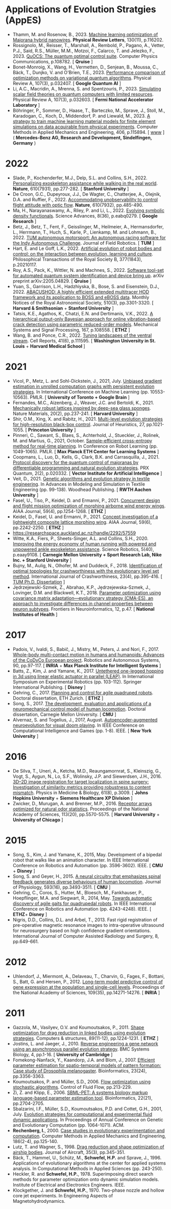 # Applications of Evolution Stratgies (AppES)

* Thamm, M. and Rosenow, B., 2023. [Machine learning optimization of Majorana hybrid nanowires](https://journals.aps.org/prl/abstract/10.1103/PhysRevLett.130.116202). **Physical Review Letters**, 130(11), p.116202.
* Rossignolo, M., Reisser, T., Marshall, A., Rembold, P., Pagano, A., Vetter, P.J., Said, R.S., Müller, M.M., Motzoi, F., Calarco, T. and Jelezko, F., 2023. [QuOCS: The quantum optimal control suite](https://www.sciencedirect.com/science/article/abs/pii/S0010465523001273). Computer Physics Communications, p.108782. [ **Qruise** ]
* Bonet-Monroig, X., Wang, H., Vermetten, D., Senjean, B., Moussa, C., Bäck, T., Dunjko, V. and O'Brien, T.E., 2023. [Performance comparison of optimization methods on variational quantum algorithms](https://journals.aps.org/pra/abstract/10.1103/PhysRevA.107.032407). Physical Review A, 107(3), p.032407. [ **Google Quantum AI** ]
* Li, A.C., Macridin, A., Mrenna, S. and Spentzouris, P., 2023. [Simulating scalar field theories on quantum computers with limited resources](https://journals.aps.org/pra/abstract/10.1103/PhysRevA.107.032603). Physical Review A, 107(3), p.032603. [ **Fermi National Accelerator Laboratory** ]
* Böhringer, P., Sommer, D., Haase, T., Barteczko, M., Sprave, J., Stoll, M., Karadogan, C., Koch, D., Middendorf, P. and Liewald, M., 2023. [A strategy to train machine learning material models for finite element simulations on data acquirable from physical experiments](https://www.sciencedirect.com/science/article/abs/pii/S0045782523000178). Computer Methods in Applied Mechanics and Engineering, 406, p.115894. [ [www](https://www.sciencedirect.com/science/article/abs/pii/S0045782523000178) ] ( **Mercedes-Benz AG, Research and Development, Sindelfingen, Germany** )
# 2022
* Slade, P., Kochenderfer, M.J., Delp, S.L. and Collins, S.H., 2022. [Personalizing exoskeleton assistance while walking in the real world](https://www.nature.com/articles/s41586-022-05191-1). **Nature**, 610(7931), pp.277-282. [ **Stanford University** ]
* De Croon, G.C., Dupeyroux, J.J., De Wagter, C., Chatterjee, A., Olejnik, D.A. and Ruffier, F., 2022. [Accommodating unobservability to control flight attitude with optic flow](https://www.nature.com/articles/s41586-022-05182-2). **Nature**, 610(7932), pp.485-490.
* Ma, H., Narayanaswamy, A., Riley, P. and Li, L., 2022. [Evolving symbolic density functionals](https://www.science.org/doi/full/10.1126/sciadv.abq0279). Science Advances, 8(36), p.eabq0279. [ **Google Research** ]
* Betz, J., Betz, T., Fent, F., Geisslinger, M., Heilmeier, A., Hermansdorfer, L., Herrmann, T., Huch, S., Karle, P., Lienkamp, M. and Lohmann, B., 2022. [TUM autonomous motorsport: An autonomous racing software for the Indy Autonomous Challenge](https://onlinelibrary.wiley.com/doi/full/10.1002/rob.22153). Journal of Field Robotics. [ **TUM** ]
* Hart, E. and Le Goff, L.K., 2022. [Artificial evolution of robot bodies and control: on the interaction between evolution, learning and culture](https://royalsocietypublishing.org/doi/full/10.1098/rstb.2021.0117). Philosophical Transactions of the Royal Society B, 377(1843), p.20210117.
* Roy, A.S., Pack, K., Wittler, N. and Machnes, S., 2022. [Software tool-set for automated quantum system identification and device bring up](https://arxiv.org/pdf/2205.04829.pdf). arXiv preprint arXiv:2205.04829. [ **Qruise** ]
* Yuan, S., Garrison, L.H., Hadzhiyska, B., Bose, S. and Eisenstein, D.J., 2022. [ABACUSHOD: A highly efficient extended multitracer HOD framework and its application to BOSS and eBOSS data](https://academic.oup.com/mnras/article/510/3/3301/6446006). Monthly Notices of the Royal Astronomical Society, 510(3), pp.3301-3320. [ **Harvard & Smithsonian** + **Stanford University** ]
* Tatsis, K.E., Agathos, K., Chatzi, E.N. and Dertimanis, V.K., 2022. [A hierarchical output-only Bayesian approach for online vibration-based crack detection using parametric reduced-order models](https://www.sciencedirect.com/science/article/pii/S0888327021008967). Mechanical Systems and Signal Processing, 167, p.108558. [ **ETHZ** ]
* Wang, B. and Ponce, C.R., 2022. [Tuning landscapes of the ventral stream](https://www.sciencedirect.com/science/article/pii/S2211124722014607). Cell Reports, 41(6), p.111595. [ **Washington University in St. Louis** + **Harvard Medical School** ]
# 2021
* Vicol, P., Metz, L. and Sohl-Dickstein, J., 2021, July. [Unbiased gradient estimation in unrolled computation graphs with persistent evolution strategies](). In International Conference on Machine Learning (pp. 10553-10563). PMLR. [ **University of Toronto + Google Brain** ]
* Fernandes, M.C., Aizenberg, J., Weaver, J.C. and Bertoldi, K., 2021. [Mechanically robust lattices inspired by deep-sea glass sponges](https://www.nature.com/articles/s41563-020-0798-1). Nature Materials, 20(2), pp.237-241. [ **Harvard University** ]
* Shir, O.M., Xing, X. and Rabitz, H., 2021. [Multi-level evolution strategies for high-resolution black-box control](https://link.springer.com/article/10.1007/s10732-021-09483-z). Journal of Heuristics, 27, pp.1021-1055. [ **Princeton University** ]
* Pinneri, C., Sawant, S., Blaes, S., Achterhold, J., Stueckler, J., Rolinek, M. and Martius, G., 2021, October. [Sample-efficient cross-entropy method for real-time planning](https://proceedings.mlr.press/v155/pinneri21a/pinneri21a.pdf). In Conference on Robot Learning (pp. 1049-1065). PMLR. [ **Max Planck ETH Center for Learning Systems** ]
* Coopmans, L., Luo, D., Kells, G., Clark, B.K. and Carrasquilla, J., 2021. [Protocol discovery for the quantum control of majoranas by differentiable programming and natural evolution strategies](https://journals.aps.org/prxquantum/abstract/10.1103/PRXQuantum.2.020332). PRX Quantum, 2(2), p.020332. [ **Vector Institute for Artificial Intelligence** ]
* Veit, D., 2021. [Genetic algorithms and evolution strategy in textile engineering](https://www.sciencedirect.com/science/article/abs/pii/B9780128229774000121). In Advances in Modeling and Simulation in Textile Engineering (pp. 99-138). Woodhead Publishing. [ **RWTH Aachen University** ]
* Fasel, U., Tiso, P., Keidel, D. and Ermanni, P., 2021. [Concurrent design and flight mission optimization of morphing airborne wind energy wings](https://arc.aiaa.org/doi/10.2514/1.J059621). AIAA Journal, 59(4), pp.1254-1268. [ **ETHZ** ]
* Keidel, D., Fasel, U. and Ermanni, P., 2021. [Concept investigation of a lightweight composite lattice morphing wing](https://arc.aiaa.org/doi/10.2514/1.J059579). AIAA Journal, 59(6), pp.2242-2250. [ **ETHZ** ]
* https://researchspace.auckland.ac.nz/handle/2292/57559
* Witte, K.A., Fiers, P., Sheets-Singer, A.L. and Collins, S.H., 2020. [Improving the energy economy of human running with powered and unpowered ankle exoskeleton assistance](https://www.science.org/doi/abs/10.1126/scirobotics.aay9108). Science Robotics, 5(40), p.eaay9108. [ **Carnegie Mellon University + Sport Research Lab, Nike Inc. + Stanford University** ]
* Bujny, M., Aulig, N., Olhofer, M. and Duddeck, F., 2018. [Identification of optimal topologies for crashworthiness with the evolutionary level set method](https://www.tandfonline.com/doi/abs/10.1080/13588265.2017.1331493). International Journal of Crashworthiness, 23(4), pp.395-416. [ [TUM Ph.D. Dissertation](https://mediatum.ub.tum.de/doc/1540709/document.pdf) ]
* Jȩdrzejewski-Szmek, Z., Abrahao, K.P., Jȩdrzejewska-Szmek, J., Lovinger, D.M. and Blackwell, K.T., 2018. [Parameter optimization using covariance matrix adaptation—evolutionary strategy (CMA-ES), an approach to investigate differences in channel properties between neuron subtypes](https://www.frontiersin.org/articles/10.3389/fninf.2018.00047/full). Frontiers in Neuroinformatics, 12, p.47. [ **National Institutes of Health** ]
# 2017
* Padois, V., Ivaldi, S., Babič, J., Mistry, M., Peters, J. and Nori, F., 2017. [Whole-body multi-contact motion in humans and humanoids: Advances of the CoDyCo European project](https://www.sciencedirect.com/science/article/pii/S0921889016304845). Robotics and Autonomous Systems, 90, pp.97-117. [ **INRIA** + **Max Planck Institute for Intelligent Systems** ]
* Batts, Z., Kim, J. and Yamane, K., 2017. [Untethered one-legged hopping in 3d using linear elastic actuator in parallel (LEAP)](https://link.springer.com/chapter/10.1007/978-3-319-50115-4_10). In International Symposium on Experimental Robotics (pp. 103-112). Springer International Publishing. [ **Disney** ]
* Gehring, C., 2017. [Planning and control for agile quadruped robots](https://www.research-collection.ethz.ch/bitstream/handle/20.500.11850/130811/eth-50880-02.pdf). Doctoral dissertation, ETH Zurich. [ **ETHZ** ]
* Song, S., 2017. [The development, evaluation and applications of a neuromechanical control model of human locomotion](https://kilthub.cmu.edu/articles/thesis/The_Development_Evaluation_and_Applications_of_a_Neuromechanical_Control_Model_of_Human_Locomotion/6723530/1/files/12258392.pdf). Doctoral dissertation, Carnegie Mellon University. [ **CMU** ]
* Alvernaz, S. and Togelius, J., 2017, August. [Autoencoder-augmented neuroevolution for visual doom playing](https://ieeexplore.ieee.org/abstract/document/8080408). In IEEE Conference on Computational Intelligence and Games (pp. 1-8). IEEE. [ **New York University** ]
# 2016
* De Silva, T., Uneri, A., Ketcha, M.D., Reaungamornrat, S., Kleinszig, G., Vogt, S., Aygun, N., Lo, S.F., Wolinsky, J.P. and Siewerdsen, J.H., 2016. [3D–2D image registration for target localization in spine surgery: Investigation of similarity metrics providing robustness to content mismatch](https://iopscience.iop.org/article/10.1088/0031-9155/61/8/3009). Physics in Medicine & Biology, 61(8), p.3009. [ **Johns Hopkins University** + **Siemens Healthcare XP Division** ]
* Zwicker, D., Murugan, A. and Brenner, M.P., 2016. [Receptor arrays optimized for natural odor statistics](https://www.pnas.org/doi/abs/10.1073/pnas.1600357113). Proceedings of the National Academy of Sciences, 113(20), pp.5570-5575. [ **Harvard University** + **University of Chicago** ]
# 2015
* Song, S., Kim, J. and Yamane, K., 2015, May. Development of a bipedal robot that walks like an animation character. In IEEE International Conference on Robotics and Automation (pp. 3596-3602). IEEE. [ **CMU** + **Disney** ]
* Song, S. and Geyer, H., 2015. [A neural circuitry that emphasizes spinal feedback generates diverse behaviours of human locomotion](https://physoc.onlinelibrary.wiley.com/doi/full/10.1113/JP270228). Journal of Physiology, 593(16), pp.3493-3511. [ **CMU** ]
* Gehring, C., Coros, S., Hutter, M., Bloesch, M., Fankhauser, P., Hoepflinger, M.A. and Siegwart, R., 2014, May. [Towards automatic discovery of agile gaits for quadrupedal robots](https://ieeexplore.ieee.org/abstract/document/6907476). In IEEE International Conference on Robotics and Automation (pp. 4243-4248). IEEE. [ **ETHZ**+ **Disney** ]
* Nigris, D.D., Collins, D.L. and Arbel, T., 2013. Fast rigid registration of pre-operative magnetic resonance images to intra-operative ultrasound for neurosurgery based on high confidence gradient orientations. International Journal of Computer Assisted Radiology and Surgery, 8, pp.649-661.
# 2012
* Uhlendorf, J., Miermont, A., Delaveau, T., Charvin, G., Fages, F., Bottani, S., Batt, G. and Hersen, P., 2012. [Long-term model predictive control of gene expression at the population and single-cell levels](https://www.pnas.org/doi/abs/10.1073/pnas.1206810109). Proceedings of the National Academy of Sciences, 109(35), pp.14271-14276. [ **INRIA** ]
# 2011
* Gazzola, M., Vasilyev, O.V. and Koumoutsakos, P., 2011. [Shape optimization for drag reduction in linked bodies using evolution strategies](https://www.sciencedirect.com/science/article/abs/pii/S0045794910002154). Computers & structures, 89(11-12), pp.1224-1231. [ **ETHZ** ]
* Jostins, L. and Jaeger, J., 2010. [Reverse engineering a gene network using an asynchronous parallel evolution strategy](https://link.springer.com/article/10.1186/1752-0509-4-17). BMC Systems Biology, 4, pp.1-16. [ **University of Cambridge** ]
* Fomekong-Nanfack, Y., Kaandorp, J.A. and Blom, J., 2007. [Efficient parameter estimation for spatio-temporal models of pattern formation: Case study of Drosophila melanogaster](https://academic.oup.com/bioinformatics/article/23/24/3356/262640). Bioinformatics, 23(24), pp.3356-3363.
* Koumoutsakos, P. and Müller, S.D., 2006. [Flow optimization using stochastic algorithms](https://link.springer.com/chapter/10.1007/978-3-540-36085-8_10). Control of Fluid Flow, pp.213-229.
* Zi, Z. and Klipp, E., 2006. [SBML-PET: A systems biology markup language-based parameter estimation tool](https://academic.oup.com/bioinformatics/article/22/21/2704/250924). Bioinformatics, 22(21), pp.2704-2705.
* Sbalzarini, I.F., Müller, S.D., Koumoutsakos, P.D. and Cottet, G.H., 2001, July. [Evolution strategies for computational and experimental fluid dynamic applications](https://dl.acm.org/doi/abs/10.5555/2955239.2955430). In Proceedings of Annual Conference on Genetic and Evolutionary Computation (pp. 1064-1071). ACM.
* **Rechenberg, I.**, 2000. [Case studies in evolutionary experimentation and computation](https://www.sciencedirect.com/science/article/abs/pii/S0045782599003813). Computer Methods in Applied Mechanics and Engineering, 186(2-4), pp.125-140.
* Lutz, T. and Wagner, S., 1998. [Drag reduction and shape optimization of airship bodies](https://arc.aiaa.org/doi/abs/10.2514/2.2313?journalCode=ja). Journal of Aircraft, 35(3), pp.345-351.
* Bäck, T., Hammel, U., Schütz, M., **Schwefel, H.P.** and Sprave, J., 1996. Applications of evolutionary algorithms at the center for applied systems analysis. In Computational Methods in Applied Sciences (pp. 243-250).
* Heckler, R. and **Schwefel, H.P.**, 1978. Superimposing direct search methods for parameter optimization onto dynamic simulation models. Institute of Electrical and Electronics Engineers. IEEE.
* Klockgether, J. and **Schwefel, H.P.**, 1970. Two-phase nozzle and hollow core jet experiments. In Engineering Aspects of Magnetohydrodynamics.
